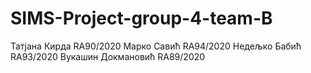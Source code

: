 # SIMS-Project-group-4-team-B
Татјана Кирда RA90/2020
Марко Савић RA94/2020
Недељко Бабић RA93/2020
Вукашин Докмановић RA89/2020
